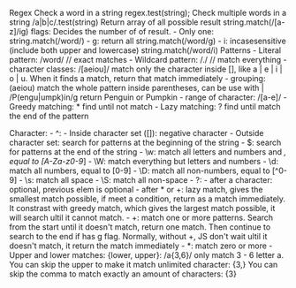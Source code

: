 Regex
Check a word in a string
	regex.test(string);
Check multiple words in a string
	/a|b|c/.test(string)
Return array of all possible result
	string.match(/[a-z]/ig)
flags: Decides the number of of result.
	- Only one:
		string.match(/word/)
	- g: return all
		string.match(/word/g)
	- i: incasesensitive (include both upper and lowercase)
		string.match(/word/i)
Patterns
	- Literal pattern: /word/ // exact matches
	- Wildcard pattern: /./ // match everything
	- character classes: /[aeiou]/ match only the character inside [], like a | e | i | o | u. When it finds a match, return that match immediately
	- grouping: (aeiou) match the whole pattern inside parentheses, can be use with | 
		/P(engu|umpk)in/g return Penguin or Pumpkin 
	- range of character: /[a-e]/
	- Greedy matching: * find until not match
	- Lazy matching: ? find until match the end of the pattern

Character:
	- ^:
		- Inside character set ([]): negative character
		- Outside character set: search for patterns at the beginning of the string
	- $: search for patterns at the end of the string
	- \w: match all letters and numbers and _, equal to [A-Za-z0-9_]
	- \W: match everything but letters and numbers
	- \d: match all numbers, equal to [0-9]
	- \D: match all non-numbers, equal to [^0-9]
	- \s: match all space
	- \S: match all non-space
	- ?: 
		- after a character: optional, previous elem is optional
		- after * or +: lazy match, gives the smallest match possible, if meet a condition, return as a match immediately. It constrast with greedy match, which gives the largest match possible, it will search ultil it cannot match.
	- +: match one or more patterns. Search from the start until it doesn't match, return one match. Then continue to search to the end if has g flag.
		Normally, without +, JS don't wait ultil it doesn't match, it return the match immediately
	- *: match zero or more 
	- Upper and lower matches: {lower, upper}: /a{3,6}/ only match 3 - 6 letter a. 
		You can skip the upper to make it match unlimited character: {3,}
		You can skip the comma to match exactly an amount of characters: {3}
